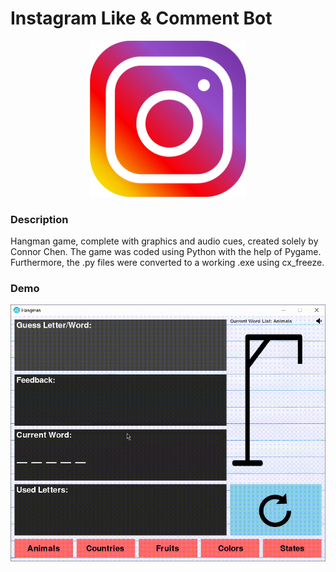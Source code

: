 # Instagram Like & Comment Bot 

<p align="center"><img src=https://github.com/connorjchen/insta-like-comment-bot/blob/main/Assets/instagram-logo-svg-vector-for-print.svg width=250 /></p>

### Description

Hangman game, complete with graphics and audio cues, created solely by Connor Chen. The game was coded using Python with the help of Pygame. Furthermore, the .py files were converted to a working .exe using cx_freeze.

### Demo

<p float="left">
  <img src="https://github.com/connorjchen/Hangman/blob/master/Assets/HangmanDemo.gif" width="800" />
</p>
